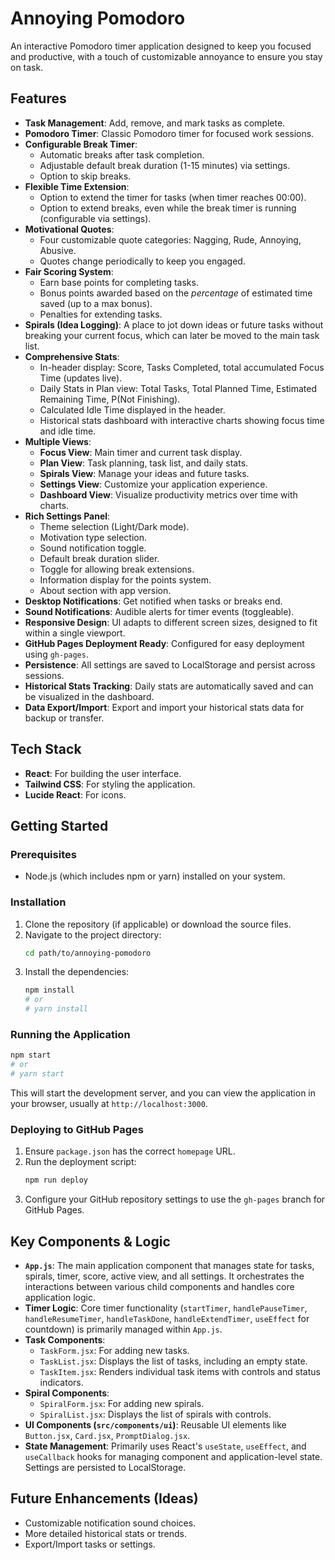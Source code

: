 # Annoying Pomodoro

An interactive Pomodoro timer application designed to keep you focused and productive, with a touch of customizable annoyance to ensure you stay on task.

## Features

*   **Task Management**: Add, remove, and mark tasks as complete.
*   **Pomodoro Timer**: Classic Pomodoro timer for focused work sessions.
*   **Configurable Break Timer**: 
    *   Automatic breaks after task completion.
    *   Adjustable default break duration (1-15 minutes) via settings.
    *   Option to skip breaks.
*   **Flexible Time Extension**: 
    *   Option to extend the timer for tasks (when timer reaches 00:00).
    *   Option to extend breaks, even while the break timer is running (configurable via settings).
*   **Motivational Quotes**: 
    *   Four customizable quote categories: Nagging, Rude, Annoying, Abusive.
    *   Quotes change periodically to keep you engaged.
*   **Fair Scoring System**: 
    *   Earn base points for completing tasks.
    *   Bonus points awarded based on the *percentage* of estimated time saved (up to a max bonus).
    *   Penalties for extending tasks.
*   **Spirals (Idea Logging)**: A place to jot down ideas or future tasks without breaking your current focus, which can later be moved to the main task list.
*   **Comprehensive Stats**: 
    *   In-header display: Score, Tasks Completed, total accumulated Focus Time (updates live).
    *   Daily Stats in Plan view: Total Tasks, Total Planned Time, Estimated Remaining Time, P(Not Finishing).
    *   Calculated Idle Time displayed in the header.
    *   Historical stats dashboard with interactive charts showing focus time and idle time.
*   **Multiple Views**: 
    *   **Focus View**: Main timer and current task display.
    *   **Plan View**: Task planning, task list, and daily stats.
    *   **Spirals View**: Manage your ideas and future tasks.
    *   **Settings View**: Customize your application experience.
    *   **Dashboard View**: Visualize productivity metrics over time with charts.
*   **Rich Settings Panel**:
    *   Theme selection (Light/Dark mode).
    *   Motivation type selection.
    *   Sound notification toggle.
    *   Default break duration slider.
    *   Toggle for allowing break extensions.
    *   Information display for the points system.
    *   About section with app version.
*   **Desktop Notifications**: Get notified when tasks or breaks end.
*   **Sound Notifications**: Audible alerts for timer events (toggleable).
*   **Responsive Design**: UI adapts to different screen sizes, designed to fit within a single viewport.
*   **GitHub Pages Deployment Ready**: Configured for easy deployment using `gh-pages`.
*   **Persistence**: All settings are saved to LocalStorage and persist across sessions.
*   **Historical Stats Tracking**: Daily stats are automatically saved and can be visualized in the dashboard.
*   **Data Export/Import**: Export and import your historical stats data for backup or transfer.

## Tech Stack

*   **React**: For building the user interface.
*   **Tailwind CSS**: For styling the application.
*   **Lucide React**: For icons.

## Getting Started

### Prerequisites

*   Node.js (which includes npm or yarn) installed on your system.

### Installation

1.  Clone the repository (if applicable) or download the source files.
2.  Navigate to the project directory:
    ```bash
    cd path/to/annoying-pomodoro
    ```
3.  Install the dependencies:
    ```bash
    npm install
    # or
    # yarn install
    ```

### Running the Application

```bash
npm start
# or
# yarn start
```
This will start the development server, and you can view the application in your browser, usually at `http://localhost:3000`.

### Deploying to GitHub Pages

1.  Ensure `package.json` has the correct `homepage` URL.
2.  Run the deployment script:
    ```bash
    npm run deploy
    ```
3.  Configure your GitHub repository settings to use the `gh-pages` branch for GitHub Pages.

## Key Components & Logic

*   **`App.js`**: The main application component that manages state for tasks, spirals, timer, score, active view, and all settings. It orchestrates the interactions between various child components and handles core application logic.
*   **Timer Logic**: Core timer functionality (`startTimer`, `handlePauseTimer`, `handleResumeTimer`, `handleTaskDone`, `handleExtendTimer`, `useEffect` for countdown) is primarily managed within `App.js`.
*   **Task Components**:
    *   `TaskForm.jsx`: For adding new tasks.
    *   `TaskList.jsx`: Displays the list of tasks, including an empty state.
    *   `TaskItem.jsx`: Renders individual task items with controls and status indicators.
*   **Spiral Components**:
    *   `SpiralForm.jsx`: For adding new spirals.
    *   `SpiralList.jsx`: Displays the list of spirals with controls.
*   **UI Components (`src/components/ui`)**: Reusable UI elements like `Button.jsx`, `Card.jsx`, `PromptDialog.jsx`.
*   **State Management**: Primarily uses React's `useState`, `useEffect`, and `useCallback` hooks for managing component and application-level state. Settings are persisted to LocalStorage.

## Future Enhancements (Ideas)

*   Customizable notification sound choices.
*   More detailed historical stats or trends.
*   Export/Import tasks or settings. 